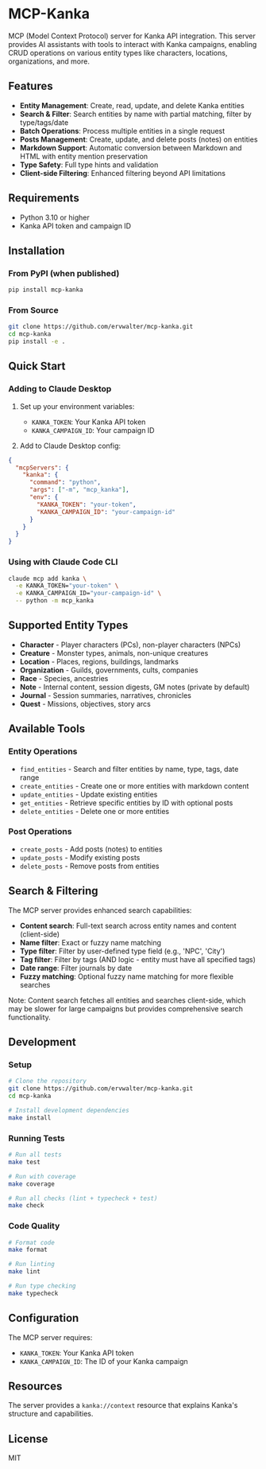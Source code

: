 # MCP-Kanka

MCP (Model Context Protocol) server for Kanka API integration. This server provides AI assistants with tools to interact with Kanka campaigns, enabling CRUD operations on various entity types like characters, locations, organizations, and more.

## Features

- **Entity Management**: Create, read, update, and delete Kanka entities
- **Search & Filter**: Search entities by name with partial matching, filter by type/tags/date
- **Batch Operations**: Process multiple entities in a single request
- **Posts Management**: Create, update, and delete posts (notes) on entities
- **Markdown Support**: Automatic conversion between Markdown and HTML with entity mention preservation
- **Type Safety**: Full type hints and validation
- **Client-side Filtering**: Enhanced filtering beyond API limitations

## Requirements

- Python 3.10 or higher
- Kanka API token and campaign ID

## Installation

### From PyPI (when published)
```bash
pip install mcp-kanka
```

### From Source
```bash
git clone https://github.com/ervwalter/mcp-kanka.git
cd mcp-kanka
pip install -e .
```

## Quick Start

### Adding to Claude Desktop

1. Set up your environment variables:
   - `KANKA_TOKEN`: Your Kanka API token
   - `KANKA_CAMPAIGN_ID`: Your campaign ID

2. Add to Claude Desktop config:
```json
{
  "mcpServers": {
    "kanka": {
      "command": "python",
      "args": ["-m", "mcp_kanka"],
      "env": {
        "KANKA_TOKEN": "your-token",
        "KANKA_CAMPAIGN_ID": "your-campaign-id"
      }
    }
  }
}
```

### Using with Claude Code CLI

```bash
claude mcp add kanka \
  -e KANKA_TOKEN="your-token" \
  -e KANKA_CAMPAIGN_ID="your-campaign-id" \
  -- python -m mcp_kanka
```

## Supported Entity Types

- **Character** - Player characters (PCs), non-player characters (NPCs)
- **Creature** - Monster types, animals, non-unique creatures
- **Location** - Places, regions, buildings, landmarks
- **Organization** - Guilds, governments, cults, companies
- **Race** - Species, ancestries
- **Note** - Internal content, session digests, GM notes (private by default)
- **Journal** - Session summaries, narratives, chronicles
- **Quest** - Missions, objectives, story arcs

## Available Tools

### Entity Operations
- `find_entities` - Search and filter entities by name, type, tags, date range
- `create_entities` - Create one or more entities with markdown content
- `update_entities` - Update existing entities
- `get_entities` - Retrieve specific entities by ID with optional posts
- `delete_entities` - Delete one or more entities

### Post Operations
- `create_posts` - Add posts (notes) to entities
- `update_posts` - Modify existing posts
- `delete_posts` - Remove posts from entities

## Search & Filtering

The MCP server provides enhanced search capabilities:
- **Content search**: Full-text search across entity names and content (client-side)
- **Name filter**: Exact or fuzzy name matching
- **Type filter**: Filter by user-defined type field (e.g., 'NPC', 'City')
- **Tag filter**: Filter by tags (AND logic - entity must have all specified tags)
- **Date range**: Filter journals by date
- **Fuzzy matching**: Optional fuzzy name matching for more flexible searches

Note: Content search fetches all entities and searches client-side, which may be slower for large campaigns but provides comprehensive search functionality.

## Development

### Setup

```bash
# Clone the repository
git clone https://github.com/ervwalter/mcp-kanka.git
cd mcp-kanka

# Install development dependencies
make install
```

### Running Tests

```bash
# Run all tests
make test

# Run with coverage
make coverage

# Run all checks (lint + typecheck + test)
make check
```

### Code Quality

```bash
# Format code
make format

# Run linting
make lint

# Run type checking
make typecheck
```

## Configuration

The MCP server requires:
- `KANKA_TOKEN`: Your Kanka API token
- `KANKA_CAMPAIGN_ID`: The ID of your Kanka campaign

## Resources

The server provides a `kanka://context` resource that explains Kanka's structure and capabilities.

## License

MIT